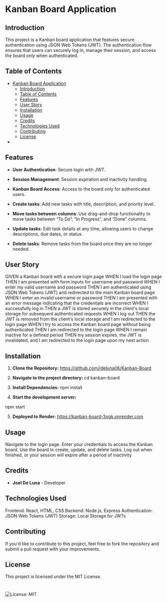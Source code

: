 # Kanban Board Application

## Introduction

This project is a Kanban board application that features secure authentication using JSON Web Tokens (JWT). The authentication flow ensures that users can securely log in, manage their session, and access the board only when authenticated.


## Table of Contents

- [Kanban Board Application](#kanban-board-application)
  - [Introduction](#introduction)
  - [Table of Contents](#table-of-contents)
  - [Features](#features)
  - [User Story](#user-story)
  - [Installation](#installation)
  - [Usage](#usage)
  - [Credits](#credits)
  - [Technologies Used](#technologies-used)
  - [Contributing](#contributing)
  - [License](#license)
- [](#)

## Features

- **User Authentication**: Secure login with JWT.
  
- **Session Management**: Session expiration and inactivity handling.
  
- **Kanban Board Access**: Access to the board only for authenticated users.
  
- **Create tasks**: Add new tasks with title, description, and priority level.
  
- **Move tasks between columns**: Use drag-and-drop functionality to move tasks between “To Do”, “In Progress”, and “Done” columns.
  
- **Update tasks**: Edit task details at any time, allowing users to change descriptions, due dates, or status.
  
- **Delete tasks**: Remove tasks from the board once they are no longer needed.


## User Story

GIVEN a Kanban board with a secure login page
WHEN I load the login page
THEN I am presented with form inputs for username and password
WHEN I enter my valid username and password
THEN I am authenticated using JSON Web Tokens (JWT) and redirected to the main Kanban board page
WHEN I enter an invalid username or password
THEN I am presented with an error message indicating that the credentials are incorrect
WHEN I successfully log in
THEN a JWT is stored securely in the client's local storage for subsequent authenticated requests
WHEN I log out
THEN the JWT is removed from the client's local storage and I am redirected to the login page
WHEN I try to access the Kanban board page without being authenticated
THEN I am redirected to the login page
WHEN I remain inactive for a defined period
THEN my session expires, the JWT is invalidated, and I am redirected to the login page upon my next action

## Installation

1. **Clone the Repository:**
   https://github.com/jdeluna06/Kanban-Board

2. **Navigate to the project directory:**
cd kanban-board

3. **Install Dependencies:**
npm install

4. **Start the development server:**

npm start

5. **Deployed to Render:**
https://kanban-board-3ogk.onrender.com


## Usage
Navigate to the login page.
Enter your credentials to access the Kanban board.
Use the board to create, update, and delete tasks.
Log out when finished, or your session will expire after a period of inactivity

## Credits
- **Joel De Luna** - Developer

## Technologies Used
Frontend: React, HTML, CSS
Backend: Node.js, Express
Authentication: JSON Web Tokens (JWT)
Storage: Local Storage for JWTs

## Contributing
If you'd like to contribute to this project, feel free to fork the repository and submit a pull request with your improvements.

## License

This project is licensed under the MIT License.
# 
![License: MIT](https://img.shields.io/badge/License-MIT-yellow.svg)
